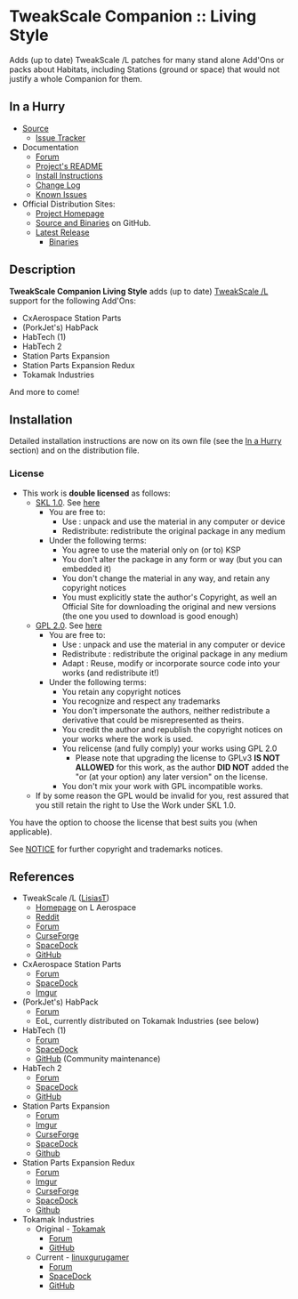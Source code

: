 # TweakScale Companion :: Living Style

Adds (up to date) TweakScale /L patches for many stand alone Add'Ons or packs about Habitats, including Stations (ground or space) that would not justify a whole Companion for them.


## In a Hurry

* [Source](https://github.com/TweakScale/Companion_LivingStyle)
	+ [Issue Tracker](https://github.com/TweakScale/Companion_LivingStyle/issues)
* Documentation
	+ [Forum](https://forum.kerbalspaceprogram.com/index.php?/topic/192216-tweakscale-companion-program/)
	+ [Project's README](https://github.com/TweakScale/Companion_LivingStyle/blob/master/README.md)
	+ [Install Instructions](https://github.com/TweakScale/Companion_LivingStyle/blob/master/INSTALL.md)
	+ [Change Log](./CHANGE_LOG.md)
	+ [Known Issues](./KNOWN_ISSUES.md)
* Official Distribution Sites:
	+ [Project Homepage](https://ksp.lisias.net/add-ons/TweakScaleCompanion/) 
	+ [Source and Binaries](https://github.com/TweakScale/Companion_LivingStyle) on GitHub.
	+ [Latest Release](https://github.com/TweakScale/Companion_LivingStyle/releases)
		- [Binaries](https://github.com/TweakScale/Companion_LivingStyle/Archive)


## Description

**TweakScale Companion Living Style** adds (up to date) [TweakScale /L](https://forum.kerbalspaceprogram.com/index.php?/topic/179030-*/) support for the following Add'Ons:

* CxAerospace Station Parts
* (PorkJet's) HabPack
* HabTech (1)
* HabTech 2
* Station Parts Expansion
* Station Parts Expansion Redux
* Tokamak Industries

And more to come!


## Installation

Detailed installation instructions are now on its own file (see the [In a Hurry](#in-a-hurry) section) and on the distribution file.

### License

* This work is **double licensed** as follows:
	+ [SKL 1.0](https://ksp.lisias.net/SKL-1_0.txt). See [here](./LICENSE.SKL-1_0)
		+ You are free to:
			- Use : unpack and use the material in any computer or device
			- Redistribute: redistribute the original package in any medium
		+ Under the following terms:
			- You agree to use the material only on (or to) KSP
			- You don't alter the package in any form or way (but you can embedded it)
			- You don't change the material in any way, and retain any copyright notices
			- You must explicitly state the author's Copyright, as well an Official Site for downloading the original and new versions (the one you used to download is good enough) 
	+ [GPL 2.0](https://www.gnu.org/licenses/gpl-2.0.txt). See [here](./LICENSE.GPL-2_0)
		+ You are free to:
			- Use : unpack and use the material in any computer or device
			- Redistribute : redistribute the original package in any medium
			- Adapt : Reuse, modify or incorporate source code into your works (and redistribute it!) 
		+ Under the following terms:
			- You retain any copyright notices
			- You recognize and respect any trademarks
			- You don't impersonate the authors, neither redistribute a derivative that could be misrepresented as theirs.
			- You credit the author and republish the copyright notices on your works where the work is used.
			- You relicense (and fully comply) your works using GPL 2.0
				- Please note that upgrading the license to GPLv3 **IS NOT ALLOWED** for this work, as the author **DID NOT** added the "or (at your option) any later version" on the license.
			- You don't mix your work with GPL incompatible works.
	+ If by some reason the GPL would be invalid for you, rest assured that you still retain the right to Use the Work under SKL 1.0.

You have the option to choose the license that best suits you (when applicable).

See [NOTICE](./NOTICE) for further copyright and trademarks notices.


## References

* TweakScale /L ([LisiasT](https://forum.kerbalspaceprogram.com/index.php?/profile/187168-lisias/))
	+ [Homepage](http://ksp.lisias.net/add-ons/TweakScale) on L Aerospace
	+ [Reddit](https://www.reddit.com/r/TweakScale/)
	+ [Forum](https://forum.kerbalspaceprogram.com/index.php?/topic/179030-*/)
	+ [CurseForge](https://kerbal.curseforge.com/projects/tweakscale)
	+ [SpaceDock](https://spacedock.info/mod/127/TweakScale)
	+ [GitHub](https://github.com/TweakScale/TweakScale)
* CxAerospace Station Parts
	+ [Forum](https://forum.kerbalspaceprogram.com/index.php?/topic/138910-*/)
	+ [SpaceDock](https://spacedock.info/mod/64/CxAerospace:%20Station%20Parts%20Pack)
	+ [Imgur](https://imgur.com/a/mcIwe)
* (PorkJet's) HabPack
	+ [Forum](https://forum.kerbalspaceprogram.com/index.php?/topic/58534-*/)
	+ EoL, currently distributed on Tokamak Industries (see below)
* HabTech (1)
	+ [Forum](https://forum.kerbalspaceprogram.com/index.php?/topic/133501-*/)
	+ [SpaceDock](https://spacedock.info/mod/449/HabTech)
	+ [GitHub](https://github.com/LouisB3/HabTech-Classic/) (Community maintenance)
* HabTech 2
	+ [Forum](https://forum.kerbalspaceprogram.com/index.php?/topic/133501-*/)
	+ [SpaceDock](https://spacedock.info/mod/2078/HabTech2)
	+ [GitHub](https://github.com/benjee10/HabTech2)
* Station Parts Expansion
    + [Forum](https://forum.kerbalspaceprogram.com/index.php?/topic/155480-*/)
    + [Imgur](https://imgur.com/a/k6qrA)
    + [CurseForge](https://www.curseforge.com/kerbal/ksp-mods/stockalike-station-parts-expansion)
    + [SpaceDock](https://spacedock.info/mod/736/Stockalike%20Station%20Parts%20Expansion)
    + [Github](https://github.com/ChrisAdderley/StationPartsExpansion)
* Station Parts Expansion Redux
    + [Forum](https://forum.kerbalspaceprogram.com/topic/170211-*/)
    + [Imgur](https://imgur.com/a/wBCin)
    + [CurseForge](https://kerbal.curseforge.com/projects/stockalike-station-parts-expansion-redux)
    + [SpaceDock](https://spacedock.info/mod/1682/Stockalike%20Station%20Parts%20Expansion%20Redux)
    + [Github](https://github.com/post-kerbin-mining-corporation/StationPartsExpansionRedux/)
* Tokamak Industries
	+ Original - [Tokamak](https://forum.kerbalspaceprogram.com/profile/115593-tokamak/)
		- [Forum](https://forum.kerbalspaceprogram.com/index.php?/topic/146633-*/)
		- [GitHub](https://github.com/maekern/Tokamak-Refurbished-Parts/releases)
	+ Current - [linuxgurugamer](https://forum.kerbalspaceprogram.com/profile/129964-linuxgurugamer/)
		- [Forum](https://forum.kerbalspaceprogram.com/index.php?/topic/163166-*/)
		- [SpaceDock](https://spacedock.info/mod/1444/Tokamak%20Refurbished%20Parts)
		- [GitHub](https://github.com/linuxgurugamer/Tokamak-Refurbished-Parts)
